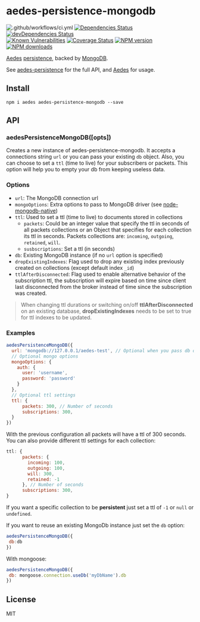 # aedes-persistence-mongodb

![.github/workflows/ci.yml](https://github.com/moscajs/aedes-persistence-mongodb/workflows/.github/workflows/ci.yml/badge.svg)
[![Dependencies Status](https://david-dm.org/moscajs/aedes-persistence-mongodb/status.svg)](https://david-dm.org/moscajs/aedes-persistence-mongodb)
[![devDependencies Status](https://david-dm.org/moscajs/aedes-persistence-mongodb/dev-status.svg)](https://david-dm.org/moscajs/aedes-persistence-mongodb?type=dev)
\
[![Known Vulnerabilities](https://snyk.io/test/github/moscajs/aedes-persistence-mongodb/badge.svg)](https://snyk.io/test/github/moscajs/aedes-persistence-mongodb)
[![Coverage Status](https://coveralls.io/repos/github/moscajs/aedes-persistence-mongodb/badge.svg?branch=master)](https://coveralls.io/github/moscajs/aedes-persistence-mongodb?branch=master)
[![NPM version](https://img.shields.io/npm/v/aedes-persistence-mongodb.svg?style=flat)](https://npm.im/aedes-persistence-mongodb)
[![NPM downloads](https://img.shields.io/npm/dm/aedes-persistence-mongodb.svg?style=flat)](https://npm.im/aedes-persistence-mongodb)

[Aedes][aedes] [persistence][persistence], backed by [MongoDB][mongodb].

See [aedes-persistence][persistence] for the full API, and [Aedes][aedes] for usage.

## Install

```
npm i aedes aedes-persistence-mongodb --save
```

## API

<a name="constructor"></a>
### aedesPersistenceMongoDB([opts])

Creates a new instance of aedes-persistence-mongodb.
It accepts a connections string `url` or you can pass your existing `db` object. Also, you can choose to set a `ttl` (time to live) for your subscribers or packets. This option will help you to empty your db from keeping useless data.

### Options

- `url`: The MongoDB connection url
- `mongoOptions`: Extra options to pass to MongoDB driver (see [node-mongodb-native](http://mongodb.github.io/node-mongodb-native/3.6/api/MongoClient.html))
- `ttl`: Used to set a ttl (time to live) to documents stored in collections
  - `packets`: Could be an integer value that specify the ttl in seconds of all packets collections or an Object that specifies for each collection its ttl in seconds. Packets collections are: `incoming`, `outgoing`, `retained`, `will`.
  - `susbscriptions`: Set a ttl (in seconds)
- `db`: Existing MongoDB instance (if no `url` option is specified)
- `dropExistingIndexes`: Flag used to drop any existing index previously created on collections (except default index `_id`)
- `ttlAfterDisconnected`: Flag used to enable alternative behavior of the subscription ttl, the subscription will expire based on time since client last disconnected from the broker instead of time since the subscription was created.

> When changing ttl durations or switching on/off **ttlAfterDisconnected** on an existing database, **dropExistingIndexes** needs to be set to true for ttl indexes to be updated.

### Examples

```js
aedesPersistenceMongoDB({
  url: 'mongodb://127.0.0.1/aedes-test', // Optional when you pass db object
  // Optional mongo options
  mongoOptions: { 
    auth: {
      user: 'username',
      password: 'password'
    }
  },
  // Optional ttl settings
  ttl: {
      packets: 300, // Number of seconds
      subscriptions: 300,
  }
})
```

With the previous configuration all packets will have a ttl of 300 seconds. You can also provide different ttl settings for each collection:

```js
ttl: {
      packets: {
        incoming: 100,
        outgoing: 100,
        will: 300,
        retained: -1
      }, // Number of seconds
      subscriptions: 300,
}
```

If you want a specific collection to be **persistent** just set a ttl of `-1` or `null` or `undefined`.

If you want to reuse an existing MongoDb instance just set the `db` option:

```js
aedesPersistenceMongoDB({
 db:db
})
```

With mongoose:

```js
aedesPersistenceMongoDB({
 db: mongoose.connection.useDb('myDbName').db
})
```

## License

MIT

[aedes]: https://github.com/moscajs/aedes
[persistence]: https://github.com/moscajs/aedes-persistence
[mongodb]: https://www.mongodb.com
